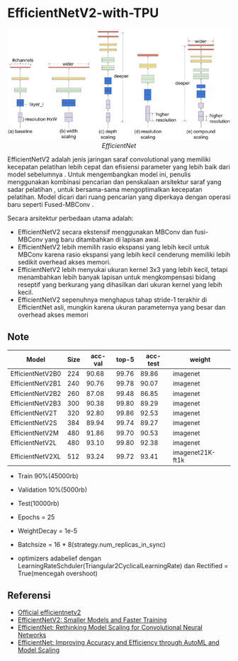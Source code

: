 # EfficientNetV2-with-TPU

<p align="center">
 <img src="https://github.com/sultanbst123/EfficientNetV2-with-TPU/blob/main/images.png"><i> EfficientNet </i>
</p>

EfficientNetV2 adalah jenis jaringan saraf convolutional yang memiliki kecepatan pelatihan lebih cepat dan efisiensi parameter yang lebih baik dari model sebelumnya . Untuk mengembangkan model ini, penulis menggunakan kombinasi pencarian dan penskalaan arsitektur saraf yang sadar pelatihan , untuk bersama-sama mengoptimalkan kecepatan pelatihan. Model dicari dari ruang pencarian yang diperkaya dengan operasi baru seperti Fused-MBConv .

Secara arsitektur perbedaan utama adalah:
- EfficientNetV2 secara ekstensif menggunakan MBConv dan fusi-MBConv yang baru ditambahkan di lapisan awal.
- EfficientNetV2 lebih memilih rasio ekspansi yang lebih kecil untuk MBConv karena rasio ekspansi yang lebih kecil cenderung memiliki lebih sedikit overhead akses memori.
- EfficientNetV2 lebih menyukai ukuran kernel 3x3 yang lebih kecil, tetapi menambahkan lebih banyak lapisan untuk mengkompensasi bidang reseptif yang berkurang yang dihasilkan dari ukuran kernel yang lebih kecil.
- EfficientNetV2 sepenuhnya menghapus tahap stride-1 terakhir di EfficientNet asli, mungkin karena ukuran parameternya yang besar dan overhead akses memori

## Note 


| Model               | Size  | acc-val| top-5 | acc-test | weight |
  | ----------------- | ----- | -----  | ----- | -----    | -----   |
  | EfficientNetV2B0  | 224   | 90.68  | 99.76 | 89.86    | imagenet |
  | EfficientNetV2B1  | 240   | 90.76  | 99.78 | 90.07    | imagenet |
  | EfficientNetV2B2  | 260   | 87.08  | 99.48 | 86.85    | imagenet |
  | EfficientNetV2B3  | 300   | 90.38  | 99.80 | 89.29    | imagenet |
  | EfficientNetV2T   | 320   | 92.80  | 99.86 | 92.53    | imagenet |
  | EfficientNetV2S   | 384   | 89.94  | 99.74 | 89.27    | imagenet |
  | EfficientNetV2M   | 480   | 91.86  | 99.70 | 90.53    | imagenet |
  | EfficientNetV2L   | 480   | 93.10  | 99.80 | 92.38    | imagenet |
  | EfficientNetV2XL  | 512   | 93.24  | 99.72 | 93.41    | imagenet21K-ft1k |

- Train 90%(45000rb)
- Validation 10%(5000rb) 
- Test(10000rb) 
- Epochs = 25
- WeightDecay = 1e-5
- Batchsize = 16 * 8(strategy.num_replicas_in_sync) 

- optimizers adabelief dengan LearningRateSchduler(Triangular2CyclicalLearningRate) dan Rectified = True(mencegah overshoot)


## Referensi

- [Official efficientnetv2](https://github.com/google/automl/tree/master/efficientnetv2)
- [EfficientNetV2: Smaller Models and Faster Training](https://arxiv.org/pdf/2104.00298) 
- [EfficientNet: Rethinking Model Scaling for Convolutional Neural Networks](https://arxiv.org/pdf/1905.11946) 
- [EfficientNet: Improving Accuracy and Efficiency through AutoML and Model Scaling](https://ai.googleblog.com/2019/05/efficientnet-improving-accuracy-and.html?m=1) 
